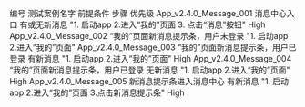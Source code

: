 编号	测试案例名字	前提条件	步骤	优先级
App_v2.4.0_Message_001	消息中心入口	有或无新消息	"1. 启动app
2.进入“我的”页面
3. 点击“消息”按钮"	High
App_v2.4.0_Message_002	“我的”页面新消息提示条，用户未登录		"1. 启动app
2.进入“我的”页面"	
App_v2.4.0_Message_003	“我的”页面新消息提示条，用户已登录	有新消息	"1. 启动app
2.进入“我的”页面"	High
App_v2.4.0_Message_004	“我的”页面新消息提示条，用户已登录	无新消息	"1. 启动app
2.进入“我的”页面"	High
App_v2.4.0_Message_005	新消息提示条进入消息中心	有新消息	"1. 启动app
2.进入“我的”页面
3.点击新消息提示条"	High
